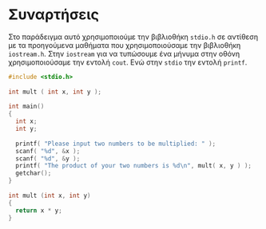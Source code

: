 # Συναρτήσεις
Στο παράδειγμα αυτό χρησιμοποιούμε την βιβλιοθήκη `stdio.h` σε αντίθεση με τα προηγούμενα μαθήματα που χρησιμοποιούσαμε την βιβλιοθήκη `iostream.h`. Στην `iostream` για να τυπώσουμε ένα μήνυμα στην οθόνη χρησιμοποιούσαμε την εντολή `cout`. Ενώ στην `stdio` την εντολή `printf`.

```cpp
#include <stdio.h>
 
int mult ( int x, int y );
 
int main()
{
  int x;
  int y;
   
  printf( "Please input two numbers to be multiplied: " );
  scanf( "%d", &x );
  scanf( "%d", &y );
  printf( "The product of your two numbers is %d\n", mult( x, y ) );
  getchar(); 
}
 
int mult (int x, int y)
{
  return x * y;
}
```
